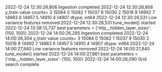 2022-12-24 12:30:26,806 Ingestion completed
2022-12-24 12:30:26,808 y_train value counts=
3    15084
0    15082
1    15037
8    15030
2    15018
9    14992
7    14983
6    14957
5    14910
4    14907
dtype: int64
2022-12-24 12:30:28,531 Low variance features removed
2022-12-24 12:30:28,531 tune_model() started
2022-12-24 13:38:13,737 best parameters = {'mlp__hidden_layer_sizes': (150, 100)}
2022-12-24 14:00:26,295 Ingestion completed
2022-12-24 14:00:26,304 y_train value counts=
3    15084
0    15082
1    15037
8    15030
2    15018
9    14992
7    14983
6    14957
5    14910
4    14907
dtype: int64
2022-12-24 14:00:27,840 Low variance features removed
2022-12-24 14:00:27,840 tune_model() started
2022-12-24 14:00:27,861 best parameters = {'mlp__hidden_layer_sizes': (150, 100)}
2022-12-24 14:00:28,090 Grid search complete
